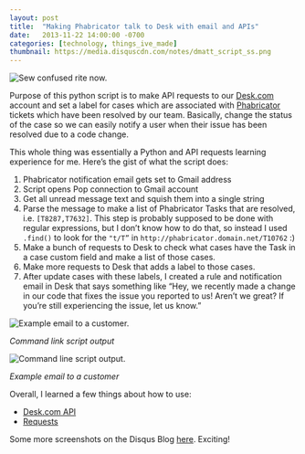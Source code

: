 ```yaml
---
layout: post
title:  "Making Phabricator talk to Desk with email and APIs"
date:   2013-11-22 14:00:00 -0700
categories: [technology, things_ive_made]
thumbnail: https://media.disquscdn.com/notes/dmatt_script_ss.png
---
```


![Sew confused rite now.](http://i.imgur.com/kOj2h3Z.jpg)

Purpose of this python script is to make API requests to our [Desk.com](http://desk.com) account and set a label for cases which are associated with [Phabricator](http://phabricator.org/) tickets which have been resolved by our team. Basically, change the status of the case so we can easily notify a user when their issue has been resolved due to a code change.

This whole thing was essentially a Python and API requests learning experience for me. Here’s the gist of what the script does:

1. Phabricator notification email gets set to Gmail address
2. Script opens Pop connection to Gmail account
3. Get all unread message text and squish them into a single string
4. Parse the message to make a list of Phabricator Tasks that are resolved, i.e. `[T8287,T7632]`. This step is probably supposed to be done with regular expressions, but I don’t know how to do that, so instead I used `.find()` to look for the `"t/T”` in `http://phabricator.domain.net/T10762` :)
5. Make a bunch of requests to Desk to check what cases have the Task in a case custom field and make a list of those cases.
6. Make more requests to Desk that adds a label to those cases.
7. After update cases with these labels, I created a rule and notification email in Desk that says something like “Hey, we recently made a change in our code that fixes the issue you reported to us! Aren’t we great? If you’re still experiencing the issue, let us know.”

![Example email to a customer.](https://media.disquscdn.com/notes/dmatt_script_ss.png)

*Command link script output*

![Command line script output.](https://media.disquscdn.com/notes/dmatt_script_email.png)

*Example email to a customer*

Overall, I learned a few things about how to use:

- [Desk.com API](http://dev.desk.com/API/using-the-api/#general)
- [Requests](http://docs.python-requests.org/en/latest/)

Some more screenshots on the Disqus Blog [here](http://engineering.disqus.com/2013/11/05/the-disqus-hackathon.html#better-support-feedback). Exciting!